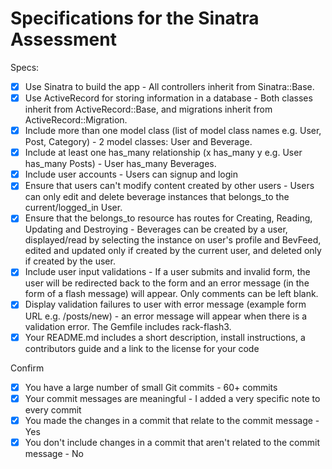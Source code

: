 # Specifications for the Sinatra Assessment

Specs:
- [x] Use Sinatra to build the app - All controllers inherit from Sinatra::Base.
- [x] Use ActiveRecord for storing information in a database - Both classes inherit from ActiveRecord::Base, and migrations inherit from ActiveRecord::Migration.
- [x] Include more than one model class (list of model class names e.g. User, Post, Category) - 2 model classes: User and Beverage.
- [x] Include at least one has_many relationship (x has_many y e.g. User has_many Posts) - User has_many Beverages.
- [x] Include user accounts - Users can signup and login
- [x] Ensure that users can't modify content created by other users - Users can only edit and delete beverage instances that belongs_to the current/logged_in User.
- [x] Ensure that the belongs_to resource has routes for Creating, Reading, Updating and Destroying - Beverages can be created by a user, displayed/read by selecting the instance on user's profile and BevFeed, edited and updated only if created by the current user, and deleted only if created by the user.
- [x] Include user input validations - If a user submits and invalid form, the user will be redirected back to the form and an error message (in the form of a flash message) will appear. Only comments can be left blank.
- [x] Display validation failures to user with error message (example form URL e.g. /posts/new) - an error message will appear when there is a validation error. The Gemfile includes rack-flash3.
- [x] Your README.md includes a short description, install instructions, a contributors guide and a link to the license for your code

Confirm
- [x] You have a large number of small Git commits - 60+ commits
- [x] Your commit messages are meaningful - I added a very specific note to every commit
- [x] You made the changes in a commit that relate to the commit message - Yes
- [x] You don't include changes in a commit that aren't related to the commit message - No
